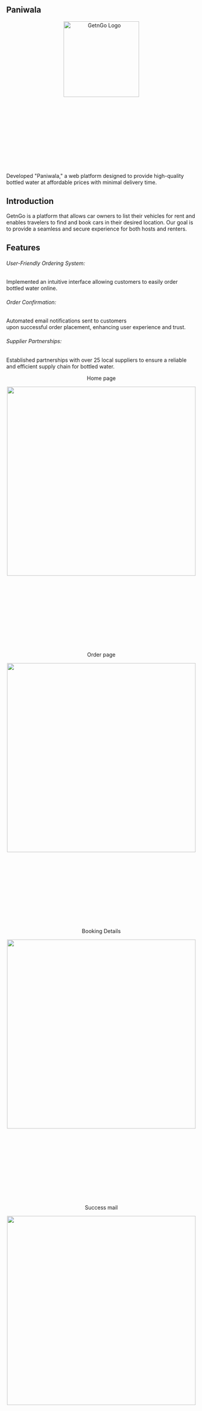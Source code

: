 ## Paniwala 
<div align="center" style= "margin-bottom: 200px">
  <img src="https://github.com/user-attachments/assets/2b36bf63-27b7-4b52-bdda-9dfa72807df0" alt="GetnGo Logo" width="200"/>
</div>
Developed "Paniwala," a web platform designed to provide high-quality bottled water at affordable prices with minimal delivery time.


## Introduction
GetnGo is a platform that allows car owners to list their vehicles for rent and enables travelers to find and book cars in their desired location. Our goal is to provide a seamless and secure experience for both hosts and renters.

## Features

<div>
  <h6>User-Friendly Ordering System:</h6>
  <p>Implemented an intuitive interface allowing customers to easily order bottled water online.</p>
</div>


<div>
  <h6>Order Confirmation:</h6>
  <p> Automated email notifications sent to customers <br>
    upon successful order placement, enhancing user experience and trust.</p>
</div>


<div>
  <h6>Supplier Partnerships: </h6>
  <p>Established partnerships with over 25 local suppliers to ensure a reliable and efficient supply chain for bottled water.</p>
</div>


<div align="center" style= "margin-bottom: 200px">
  <div>
    <p>Home page</p>
  </div>
  <img src="https://github.com/user-attachments/assets/f04f3a6b-4163-440c-92b6-9bd86ff674ff" hegiht="700" width="500"/>
</div>

<div align="center" style= "margin-bottom: 200px">
  <div>
    <p>Order page</p>
  </div>
  <img src="https://github.com/user-attachments/assets/62857424-54f7-4550-ab60-2f46e1b27eb0" hegiht="700" width="500"/>
</div>


<div align="center" style= "margin-bottom: 200px">
  <div>
    <p>Booking Details</p>
  </div>
  <img src="https://github.com/user-attachments/assets/ad486458-bdff-45b4-862d-d90013ce2ff6" hegiht="100" width="500"/>
</div>

<div align="center" style= "margin-bottom: 200px">
  <div>
    <p>Success mail</p>
  </div>
  <img src="https://github.com/user-attachments/assets/b247130b-6fe3-4569-b82e-9085fd402be3" hegiht="100" width="500"/>
</div>
